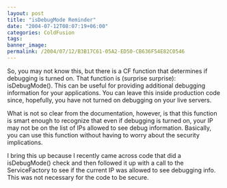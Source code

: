 ```yaml
---
layout: post
title: "isDebugMode Reminder"
date: "2004-07-12T08:07:19+06:00"
categories: ColdFusion 
tags: 
banner_image: 
permalink: /2004/07/12/B3B17C61-05A2-ED50-CB636F54E82C0546
---
```


So, you may not know this, but there is a CF function that determines if debugging is turned on. That function is (surprise surprise): isDebugMode().  This can be useful for providing additional debugging information for your applications. You can leave this inside production code since, hopefully, you have not turned on debugging on your live servers.

What is not so clear from the documentation, however, is that this function is smart enough to recognize that even if debugging is turned on, your IP may not be on the list of IPs allowed to see debug information. Basically, you can use this function without having to worry about the security implications. 

I bring this up because I recently came across code that did a isDebugMode() check and then followed it up with a call to the ServiceFactory to see if the current IP was allowed to see debugging info. This was not necessary for the code to be secure.